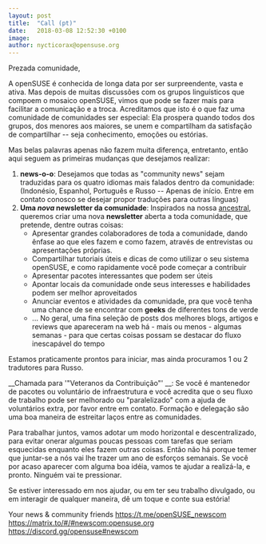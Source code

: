 ```yaml
---
layout: post
title:  "Call (pt)"
date:   2018-03-08 12:52:30 +0100
image:
author: nycticorax@opensuse.org
---
```

Prezada comunidade,

A openSUSE é conhecida de longa data por ser surpreendente, vasta e ativa. Mas depois de muitas discussões com os grupos linguísticos que compoem o mosaico openSUSE, vimos que pode se fazer mais para facilitar a comunicação e a troca. Acreditamos que isto é o que faz uma comunidade de comunidades ser especial: Ela prospera quando todos dos grupos, dos menores aos maiores, se unem e compartilham da satisfação de compartilhar -- seja conhecimento, emoções ou estórias.

Mas belas palavras apenas não fazem muita diferença, entretanto, então aqui seguem as primeiras mudanças que desejamos realizar:

1. __news-o-o__: Desejamos que todas as "community news" sejam traduzidas para os quatro idiomas mais falados dentro da comunidade: (Indonésio, Espanhol, Português e Russo -- Apenas de início. Entre em contato conosco se desejar propor traduções para outras línguas)
2. __Uma *nova* newsletter da comunidade__: Inspirados na nossa [ancestral](https://en.opensuse.org/Category:Weekly_news_issues), queremos criar uma nova __newsletter__ aberta a toda comunidade, que pretende, dentre outras coisas:
    * Apresentar grandes colaboradores de toda a comunidade, dando ênfase ao que eles fazem e como fazem, através de entrevistas ou apresentações próprias.
    * Compartilhar tutoriais úteis e dicas de como utilizar o seu sistema openSUSE, e como rapidamente você pode começar a contribuir
    * Apresentar pacotes interessantes que podem ser úteis
    * Apontar locais da comunidade onde seus interesses e habilidades podem ser melhor aproveitados
    * Anunciar eventos e atividades da comunidade, pra que você tenha uma chance de se encontrar com __geeks__ de diferentes tons de verde 
    * ... No geral, uma fina seleção de posts dos melhores blogs, artigos e reviews que apareceram na web há - mais ou menos - algumas semanas - para que certas coisas possam se destacar do fluxo inescapável do tempo 
    
Estamos praticamente prontos para iniciar, mas ainda procuramos 1 ou 2 tradutores para Russo.
    
__Chamada para '"Veteranos da Contribuição"' __: Se você é mantenedor de pacotes ou voluntário de infraestrutura e você acredita que o seu fluxo de trabalho pode ser melhorado ou "paralelizado" com a ajuda de voluntários extra, por favor entre em contato. Formação e delegação são uma boa maneira de estreitar laços entre as comunidades. 

Para trabalhar juntos, vamos adotar um modo horizontal e descentralizado, para evitar onerar algumas poucas pessoas com tarefas que seriam esquecidas enquanto eles fazem outras coisas. Então não há porque temer que juntar-se a nós vai lhe trazer um ano de esforços semanais. Se você por acaso aparecer com alguma boa idéia, vamos te ajudar a realizá-la, e pronto. Ninguém vai te pressionar.

Se estiver interessado em nos ajudar, ou em ter seu trabalho divulgado, ou em interagir de qualquer maneira, dê um toque e conte sua estória!

Your news & community friends
https://t.me/openSUSE_newscom
https://matrix.to/#/#newscom:opensuse.org
https://discord.gg/opensuse#newscom
